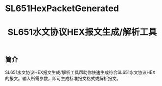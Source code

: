 # SL651HexPacketGenerated
<header>
    <h1>SL651水文协议HEX报文生成/解析工具</h1>
</header>

<main>
    <section>
        <h2>简介</h2>
        <p>
            SL651水文协议HEX报文生成/解析工具帮助你快速生成符合SL651水文协议HEX的报文。输入所需参数，即可生成标准报文格式或解析报文。</p>
    </section>
</main>
